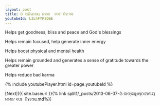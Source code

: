 ```yaml
---
layout: post
title: ଓଁ ଅନିୟମାୟ ନମାହ  ୧୦୮ ଟିମଏସ
youtubeId: LZLhFYPZQ6E
---
```

 
 
Helps get goodness, bliss and peace and God's blessings
 
Helps remain focused, help generate inner energy 
 
Helps boost physical and mental health 
 
Helps remain grounded and generates a sense of gratitude towards the greater power 
 
Helps reduce bad karma
 
 
 
 


{% include youtubePlayer.html id=page.youtubeId %}
 
[Next]({{ site.baseurl }}{% link  split1/_posts/2013-06-07-ଓଁ ଲଙ୍କାଧିଷ୍ଠାଅନାୟ ନମାହ ୧୦୮ ଟିମଏସ.md%})
 
